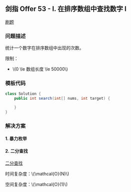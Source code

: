 <script src="https://cdn.bootcss.com/mathjax/2.7.7/MathJax.js?config=TeX-AMS-MML_HTMLorMML"></script>

## 剑指 Offer 53 - I. 在排序数组中查找数字 I

[刷题](qu053i/solu/Solution.java)

### 问题描述

统计一个数字在排序数组中出现的次数。

限制：

* \\(0 \le 数组长度 \le 50000\\)


### 模板代码

``` java
class Solution {
    public int search(int[] nums, int target) {

    }
}
```

### 解决方案

#### 1. 暴力枚举

#### 2. 二分查找

[二分查找](qu053i/solu2/Solution.java)

时间复杂度：\\(\mathcal{O}(N)\\)

空间复杂度：\\(\mathcal{O}(1)\\)
